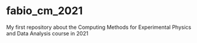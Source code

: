 # fabio_cm_2021
My first repository about the Computing Methods for Experimental Physics and Data Analysis course in 2021
